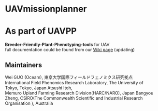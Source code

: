 # UAVmissionplanner
# As part of UAVPP 
**Breeder-Friendly-Plant-Phenotyping-tools** for UAV  
full documentation could be found from our [Wiki page](https://github.com/oceam/UAVPP/wiki) (updating)

## Maintainers
Wei GUO (Oceam), 東京大学国際フィールドフェノミクス研究拠点  
International Field Phenomics Research Laboratory, The University of Tokyo, Tokyo, Japan
Atsushi Itoh,   
Memuro Upland Farming Research Division(HARC/NARO), Japan 
Bangyou Zheng,
CSIRO(The Commonwealth Scientific and Industrial Research Organisation ), Australia 

